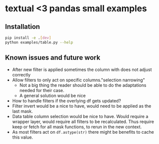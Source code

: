# textual <3 pandas small examples

## Installation

```bash
pip install -e .[dev]
python examples/table.py --help
```

## Known issues and future work

- After new filter is applied sometimes the column with does not adjust correctly
- Allow filters to only act on specific columns."selection narrowing"
  - Not a big thing the reader should be able to do the adaptations needed for their case.
  - A general solution would be nice
- How to handle filters if the overlying df gets updated?
- Filter invert would be a nice to have, would need to be applied as the last mask.
- Data table column selection would be nice to have. Would require a wrapper layer, would require all filters to be recalculated. Thus require keep or fetch for all mask functions, to rerun in the new context.
- As most filters act on `df.astype(str)` there might be benefits to cache this value.
